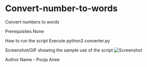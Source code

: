 # Convert-number-to-words
Convert numbers to words

Prerequisites
None


How to run the script
Execute python3 converter.py



Screenshot/GIF showing the sample use of the script
![Screenshot](https://user-images.githubusercontent.com/74178745/128830365-ffd2d68d-15e4-4217-b6b6-edd23bc5f642.png)


Author Name - Pooja Airee
